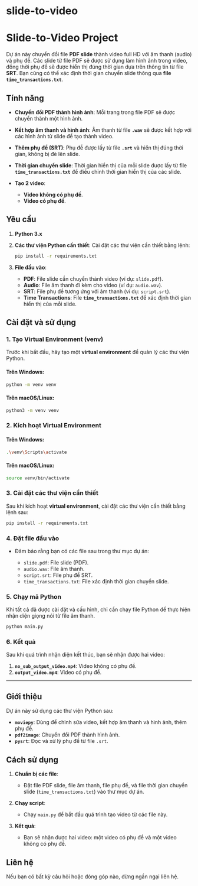 # slide-to-video



# Slide-to-Video Project

Dự án này chuyển đổi file **PDF slide** thành video full HD với âm thanh (audio) và phụ đề. Các slide từ file PDF sẽ được sử dụng làm hình ảnh trong video, đồng thời phụ đề sẽ được hiển thị đúng thời gian dựa trên thông tin từ file **SRT**. Bạn cũng có thể xác định thời gian chuyển slide thông qua **file `time_transactions.txt`**.

## Tính năng

* **Chuyển đổi PDF thành hình ảnh**: Mỗi trang trong file PDF sẽ được chuyển thành một hình ảnh.
* **Kết hợp âm thanh và hình ảnh**: Âm thanh từ file **`.wav`** sẽ được kết hợp với các hình ảnh từ slide để tạo thành video.
* **Thêm phụ đề (SRT)**: Phụ đề được lấy từ file **`.srt`** và hiển thị đúng thời gian, không bị đè lên slide.
* **Thời gian chuyển slide**: Thời gian hiển thị của mỗi slide được lấy từ file **`time_transactions.txt`** để điều chỉnh thời gian hiển thị của các slide.
* **Tạo 2 video**:

  * **Video không có phụ đề**.
  * **Video có phụ đề**.

## Yêu cầu

1. **Python 3.x**

2. **Các thư viện Python cần thiết**: Cài đặt các thư viện cần thiết bằng lệnh:

   ```bash
   pip install -r requirements.txt
   ```

3. **File đầu vào**:

   * **PDF**: File slide cần chuyển thành video (ví dụ: `slide.pdf`).
   * **Audio**: File âm thanh đi kèm cho video (ví dụ: `audio.wav`).
   * **SRT**: File phụ đề tương ứng với âm thanh (ví dụ: `script.srt`).
   * **Time Transactions**: File **`time_transactions.txt`** để xác định thời gian hiển thị của mỗi slide.

## Cài đặt và sử dụng

### 1. Tạo Virtual Environment (venv)

Trước khi bắt đầu, hãy tạo một **virtual environment** để quản lý các thư viện Python.

#### Trên Windows:

```bash
python -m venv venv
```

#### Trên macOS/Linux:

```bash
python3 -m venv venv
```

### 2. Kích hoạt Virtual Environment

#### Trên Windows:

```bash
.\venv\Scripts\activate
```

#### Trên macOS/Linux:

```bash
source venv/bin/activate
```

### 3. Cài đặt các thư viện cần thiết

Sau khi kích hoạt **virtual environment**, cài đặt các thư viện cần thiết bằng lệnh sau:

```bash
pip install -r requirements.txt
```

### 4. Đặt file đầu vào

* Đảm bảo rằng bạn có các file sau trong thư mục dự án:

  * `slide.pdf`: File slide (PDF).
  * `audio.wav`: File âm thanh.
  * `script.srt`: File phụ đề SRT.
  * `time_transactions.txt`: File xác định thời gian chuyển slide.

### 5. Chạy mã Python

Khi tất cả đã được cài đặt và cấu hình, chỉ cần chạy file Python để thực hiện nhận diện giọng nói từ file âm thanh.

```bash
python main.py
```

### 6. Kết quả

Sau khi quá trình nhận diện kết thúc, bạn sẽ nhận được hai video:

1. **`no_sub_output_video.mp4`**: Video không có phụ đề.
2. **`output_video.mp4`**: Video có phụ đề.

---

## Giới thiệu

Dự án này sử dụng các thư viện Python sau:

* **`moviepy`**: Dùng để chỉnh sửa video, kết hợp âm thanh và hình ảnh, thêm phụ đề.
* **`pdf2image`**: Chuyển đổi PDF thành hình ảnh.
* **`pysrt`**: Đọc và xử lý phụ đề từ file `.srt`.

## Cách sử dụng

1. **Chuẩn bị các file**:

   * Đặt file PDF slide, file âm thanh, file phụ đề, và file thời gian chuyển slide (`time_transactions.txt`) vào thư mục dự án.

2. **Chạy script**:

   * Chạy `main.py` để bắt đầu quá trình tạo video từ các file này.

3. **Kết quả**:

   * Bạn sẽ nhận được hai video: một video có phụ đề và một video không có phụ đề.

## Liên hệ

Nếu bạn có bất kỳ câu hỏi hoặc đóng góp nào, đừng ngần ngại liên hệ.

